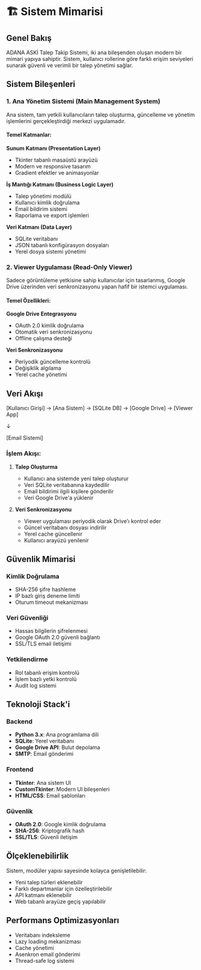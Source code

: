 # 🏗️ Sistem Mimarisi

## Genel Bakış

ADANA ASKİ Talep Takip Sistemi, iki ana bileşenden oluşan modern bir mimari yapıya sahiptir. Sistem, kullanıcı rollerine göre farklı erişim seviyeleri sunarak güvenli ve verimli bir talep yönetimi sağlar.

## Sistem Bileşenleri

### 1. Ana Yönetim Sistemi (Main Management System)

Ana sistem, tam yetkili kullanıcıların talep oluşturma, güncelleme ve yönetim işlemlerini gerçekleştirdiği merkezi uygulamadır.

#### Temel Katmanlar:

**Sunum Katmanı (Presentation Layer)**
- Tkinter tabanlı masaüstü arayüzü
- Modern ve responsive tasarım
- Gradient efektler ve animasyonlar

**İş Mantığı Katmanı (Business Logic Layer)**
- Talep yönetimi modülü
- Kullanıcı kimlik doğrulama
- Email bildirim sistemi
- Raporlama ve export işlemleri

**Veri Katmanı (Data Layer)**
- SQLite veritabanı
- JSON tabanlı konfigürasyon dosyaları
- Yerel dosya sistemi yönetimi

### 2. Viewer Uygulaması (Read-Only Viewer)

Sadece görüntüleme yetkisine sahip kullanıcılar için tasarlanmış, Google Drive üzerinden veri senkronizasyonu yapan hafif bir istemci uygulaması.

#### Temel Özellikleri:

**Google Drive Entegrasyonu**
- OAuth 2.0 kimlik doğrulama
- Otomatik veri senkronizasyonu
- Offline çalışma desteği

**Veri Senkronizasyonu**
- Periyodik güncelleme kontrolü
- Değişiklik algılama
- Yerel cache yönetimi

## Veri Akışı

[Kullanıcı Girişi] → [Ana Sistem] → [SQLite DB] → [Google Drive] → [Viewer App]

↓

[Email Sistemi]

### İşlem Akışı:

1. **Talep Oluşturma**
   - Kullanıcı ana sistemde yeni talep oluşturur
   - Veri SQLite veritabanına kaydedilir
   - Email bildirimi ilgili kişilere gönderilir
   - Veri Google Drive'a yüklenir

2. **Veri Senkronizasyonu**
   - Viewer uygulaması periyodik olarak Drive'ı kontrol eder
   - Güncel veritabanı dosyası indirilir
   - Yerel cache güncellenir
   - Kullanıcı arayüzü yenilenir

## Güvenlik Mimarisi

### Kimlik Doğrulama
- SHA-256 şifre hashleme
- IP bazlı giriş deneme limiti
- Oturum timeout mekanizması

### Veri Güvenliği
- Hassas bilgilerin şifrelenmesi
- Google OAuth 2.0 güvenli bağlantı
- SSL/TLS email iletişimi

### Yetkilendirme
- Rol tabanlı erişim kontrolü
- İşlem bazlı yetki kontrolü
- Audit log sistemi

## Teknoloji Stack'i

### Backend
- **Python 3.x**: Ana programlama dili
- **SQLite**: Yerel veritabanı
- **Google Drive API**: Bulut depolama
- **SMTP**: Email gönderimi

### Frontend
- **Tkinter**: Ana sistem UI
- **CustomTkinter**: Modern UI bileşenleri
- **HTML/CSS**: Email şablonları

### Güvenlik
- **OAuth 2.0**: Google kimlik doğrulama
- **SHA-256**: Kriptografik hash
- **SSL/TLS**: Güvenli iletişim

## Ölçeklenebilirlik

Sistem, modüler yapısı sayesinde kolayca genişletilebilir:

- Yeni talep türleri eklenebilir
- Farklı departmanlar için özelleştirilebilir
- API katmanı eklenebilir
- Web tabanlı arayüze geçiş yapılabilir

## Performans Optimizasyonları

- Veritabanı indeksleme
- Lazy loading mekanizması
- Cache yönetimi
- Asenkron email gönderimi
- Thread-safe log sistemi
